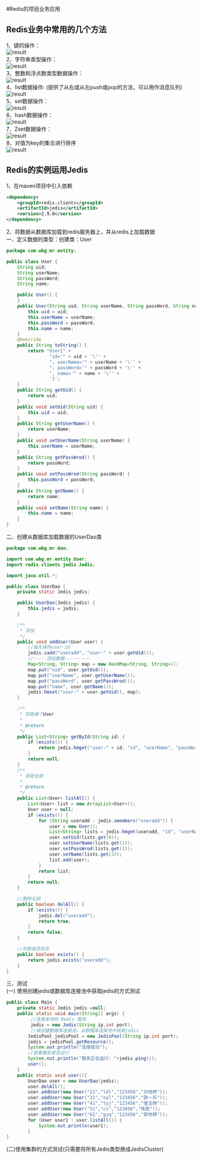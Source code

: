 #Redis的项目业务应用
## Redis业务中常用的几个方法   
1、键的操作：   
![result](https://static01.imgkr.com/temp/2dcfbe545a684ad1984bdece78b86030.png)  
2、字符串类型操作：  
![result](https://static01.imgkr.com/temp/be88bfd751a84d68901260d3406879e5.png)  
3、整数和浮点数类型数据操作：  
![result](https://static01.imgkr.com/temp/bdbcaf74328646daa81fb035acf77d84.png)  
4、list数据操作: (提供了从右或从左push或pop的方法，可以用作消息队列) 
![result](https://static01.imgkr.com/temp/a3af50e292c04a03aa603d8ebfdadf0f.png)   
5、set数据操作：  
![result](https://static01.imgkr.com/temp/0c53d69b177c4e72af9c116ca398c9bd.png)  
6、hash数据操作：  
![result](https://static01.imgkr.com/temp/906e706731734cc9882731e0300ec807.png)  
7、Zset数据操作：  
![result](https://static01.imgkr.com/temp/f455e391537e4964b19453b1abdc9ab0.png)  
8、对值为key的集合进行排序  
![result](https://static01.imgkr.com/temp/56ee976b3a3847a0ba8e6942d091cce4.png)  

## Redis的实例运用Jedis  
1、在maven项目中引入依赖  
```xml
<dependency>
    <groupId>redis.clients</groupId>
    <artifactId>jedis</artifactId>
    <version>2.9.0</version>
</dependency>
```  
2、将数据从数据库加载到redis服务器上，并从redis上加载数据  
一、定义数据的类型：创建类：User  
```java
package com.wbg.mr.entity;

public class User {
    String uid;
    String userName;
    String passWord;
    String name;

    public User() {
    }
    public User(String uid, String userName, String passWord, String name) {
        this.uid = uid;
        this.userName = userName;
        this.passWord = passWord;
        this.name = name;
    }
    @Override
    public String toString() {
        return "User{" +
                "id='" + uid + '\'' +
                ", userName='" + userName + '\'' +
                ", passWord='" + passWord + '\'' +
                ", name='" + name + '\'' +
                '}';
    }
    public String getUid() {
        return uid;
    }
    public void setUid(String uid) {
        this.uid = uid;
    }
    public String getUserName() {
        return userName;
    }
    public void setUserName(String userName) {
        this.userName = userName;
    }
    public String getPassWrod() {
        return passWord;
    }
    public void setPassWrod(String passWord) {
        this.passWord = passWord;
    }
    public String getName() {
        return name;
    }
    public void setName(String name) {
        this.name = name;
    }
}
```
二、创建从数据库加载数据的UserDao类  
```java
package com.wbg.mr.dao;

import com.wbg.mr.entity.User;
import redis.clients.jedis.Jedis;

import java.util.*;

public class UserDao {
    private static Jedis jedis;

    public UserDao(Jedis jedis) {
        this.jedis = jedis;
    }

    /**
     * 添加
     */
    public void addUser(User user) {
        //首先保存user-id
        jedis.sadd("useradd", "user-" + user.getUid());
        //-----添加数据----------
        Map<String, String> map = new HashMap<String, String>();
        map.put("uid", user.getUid());
        map.put("userName", user.getUserName());
        map.put("passWord", user.getPassWrod());
        map.put("name", user.getName());
        jedis.hmset("user-" + user.getUid(), map);
    }

    /**
     * 获取单个User
     *
     * @return
     */
    public List<String> getById(String id) {
        if (exists()) {
            return jedis.hmget("user-" + id, "id", "userName", "passWord", "name");
        }
        return null;
    }
    /**
     * 获取全部
     *
     * @return
     */
    public List<User> listAll() {
        List<User> list = new ArrayList<User>();
        User user = null;
        if (exists()) {
            for (String useradd : jedis.smembers("useradd")) {
                user = new User();
                List<String> lists = jedis.hmget(useradd, "id", "userName", "passWord", "name");
                user.setUid(lists.get(0));
                user.setUserName(lists.get(1));
                user.setPassWrod(lists.get(2));
                user.setName(lists.get(3));
                list.add(user);
            }
            return list;
        }
        return null;
    }

    //删除全部
    public boolean delAll() {
        if (exists()) {
            jedis.del("useradd");
            return true;
        }
        return false;
    }

    //判断是否存在
    public boolean exists() {
        return jedis.exists("useradd");
    }
}
```  
三、测试    
(一) 使用创建jedis或数据库连接池中获取jedis的方式测试
```java
public class Main {
    private static Jedis jedis =null;
    public static void main(String[] args) {
         //连接本地的 Redis 服务
         jedis = new Jedis(String ip,int port);
         //或创建数据库连接池，从数据库连接池中获取jedis 
        JedisPool jedisPool = new JedisPool(String ip,int port);  
        jedis = jedisPool.getResource();
        System.out.println("连接成功");
        //查看服务是否运行
        System.out.println("服务正在运行: "+jedis.ping());
        user();
    }
    public static void user(){
        UserDao user = new UserDao(jedis);
        user.delAll();
        user.addUser(new User("21","ldl","123456","刘地林"));
        user.addUser(new User("31","oyl","123456","欧一乐"));
        user.addUser(new User("41","tyj","123456","唐玉棋"));
        user.addUser(new User("51","cs","123456","陈胜"));
        user.addUser(new User("61","gsq","123456","郭世棋"));
        for (User user1 : user.listAll()) {
            System.out.println(user1);
        }
}
```  
(二)使用集群的方式测试(只需要将所有Jedis类型换成JedisCluster)  
